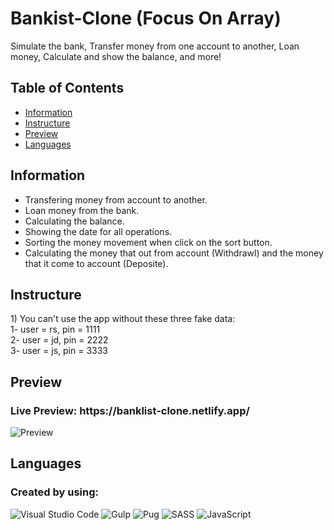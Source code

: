 # Bankist-Clone (Focus On Array)
Simulate the bank, Transfer money from one account to another, Loan money, Calculate and show the balance, and more!

## Table of Contents
- <a href="#information">Information</a>
- <a href="#instructure">Instructure</a>
- <a href="#preview">Preview</a>
- <a href="#language">Languages</a>

<h2 id="information">Information</h2>
<ul>
  <li>Transfering money from account to another.</li>
  <li>Loan money from the bank.</li>
  <li>Calculating the balance.</li>
  <li>Showing the date for all operations.</li>
  <li>Sorting the money movement when click on the sort button.</li>
  <li>Calculating the money that out from account (Withdrawl) and the money that it come to account (Deposite).</li>
</ul>

<h2 id="instructure">Instructure</h2>
1) You can't use the app without these three fake data:<br>
    1- user = rs, pin = 1111<br>
    2- user = jd, pin = 2222<br>
    3- user = js, pin = 3333<br>

<h2 id="preview">Preview</h2>
<h3>Live Preview: https://banklist-clone.netlify.app/</h3>
<img src="https://user-images.githubusercontent.com/74501165/200301199-4668bf49-d62e-41c7-b19c-c72aaad104e8.png" alt="Preview">

<h2 id="language">Languages</h2>

### Created by using:<br>
![Visual Studio Code](https://img.shields.io/badge/Visual%20Studio%20Code-0078d7.svg?style=for-the-badge&logo=visual-studio-code&logoColor=white)
![Gulp](https://img.shields.io/badge/GULP-%23CF4647.svg?style=for-the-badge&logo=gulp&logoColor=white)
![Pug](https://img.shields.io/badge/Pug-FFF?style=for-the-badge&logo=pug&logoColor=A86454)
![SASS](https://img.shields.io/badge/SASS-hotpink.svg?style=for-the-badge&logo=SASS&logoColor=white)
![JavaScript](https://img.shields.io/badge/javascript-%23323330.svg?style=for-the-badge&logo=javascript&logoColor=%23F7DF1E)
